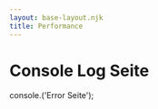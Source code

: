 ```yaml
---
layout: base-layout.njk
title: Performance
---
```


<h1>Console Log Seite</h1>
<p>console.('Error Seite');</p>

<script>
  console.log('Error Seite');
</script>

